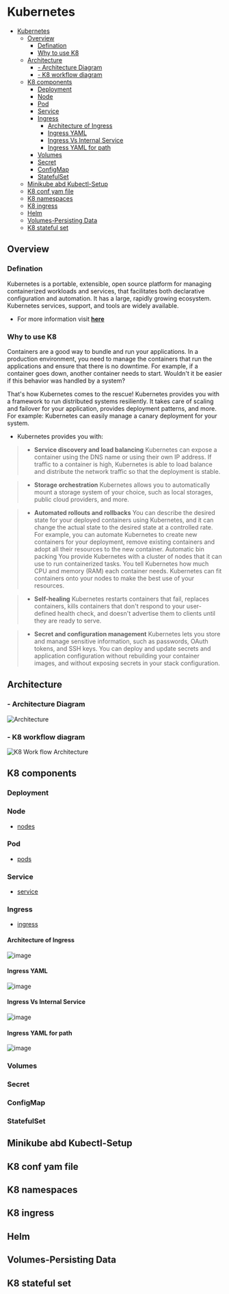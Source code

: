 # Kubernetes

- [Kubernetes](#kubernetes)
  - [Overview](#overview)
    - [Defination](#defination)
    - [Why to use K8](#why-to-use-k8)
  - [Architecture](#architecture)
    - [- Architecture Diagram](#--architecture-diagram)
    - [- K8 workflow diagram](#--k8-workflow-diagram)
  - [K8 components](#k8-components)
    - [Deployment](#deployment)
    - [Node](#node)
    - [Pod](#pod)
    - [Service](#service)
    - [Ingress](#ingress)
      - [Architecture of Ingress](#architecture-of-ingress)
      - [Ingress YAML](#ingress-yaml)
      - [Ingress Vs Internal Service](#ingress-vs-internal-service)
      - [Ingress YAML for path](#ingress-yaml-for-path)
    - [Volumes](#volumes)
    - [Secret](#secret)
    - [ConfigMap](#configmap)
    - [StatefulSet](#statefulset)
  - [Minikube abd Kubectl-Setup](#minikube-abd-kubectl-setup)
  - [K8 conf yam file](#k8-conf-yam-file)
  - [K8 namespaces](#k8-namespaces)
  - [K8 ingress](#k8-ingress)
  - [Helm](#helm)
  - [Volumes-Persisting Data](#volumes-persisting-data)
  - [K8 stateful set](#k8-stateful-set)


## Overview

### Defination

Kubernetes is a portable, extensible, open source platform for managing containerized workloads and services, that facilitates both declarative configuration and automation. It has a large, rapidly growing ecosystem. Kubernetes services, support, and tools are widely available.

- For more information visit **[here](https://kubernetes.io/docs/concepts/overview/components/)**
### Why to use K8

Containers are a good way to bundle and run your applications. In a production environment, you need to manage the containers that run the applications and ensure that there is no downtime. For example, if a container goes down, another container needs to start. Wouldn't it be easier if this behavior was handled by a system?

That's how Kubernetes comes to the rescue! Kubernetes provides you with a framework to run distributed systems resiliently. It takes care of scaling and failover for your application, provides deployment patterns, and more. For example: Kubernetes can easily manage a canary deployment for your system.

- Kubernetes provides you with:

> - **Service discovery and load balancing** Kubernetes can expose a container using the DNS name or using their own IP address. If traffic to a container is high, Kubernetes is able to load balance and distribute the network traffic so that the deployment is stable.

> - **Storage orchestration** Kubernetes allows you to automatically mount a storage system of your choice, such as local storages, public cloud providers, and more.

> - **Automated rollouts and rollbacks** You can describe the desired state for your deployed containers using Kubernetes, and it can change the actual state to the desired state at a controlled rate. For example, you can automate Kubernetes to create new containers for your deployment, remove existing containers and adopt all their resources to the new container.
Automatic bin packing You provide Kubernetes with a cluster of nodes that it can use to run containerized tasks. You tell Kubernetes how much CPU and memory (RAM) each container needs. Kubernetes can fit containers onto your nodes to make the best use of your resources.

> - **Self-healing** Kubernetes restarts containers that fail, replaces containers, kills containers that don't respond to your user-defined health check, and doesn't advertise them to clients until they are ready to serve.

> - **Secret and configuration management** Kubernetes lets you store and manage sensitive information, such as passwords, OAuth tokens, and SSH keys. You can deploy and update secrets and application configuration without rebuilding your container images, and without exposing secrets in your stack configuration.

## Architecture

### - Architecture Diagram

![Architecture](./png/k8_architecture.jpg)

### - K8 workflow diagram

![K8 Work flow Architecture](./png/k8_timezone_architect.PNG)

## K8 components

### Deployment

### Node

- [nodes](https://kubernetes.io/docs/concepts/architecture/nodes/)

### Pod

- [pods](https://kubernetes.io/docs/concepts/workloads/pods/)

### Service

- [service](https://kubernetes.io/docs/concepts/services-networking/service/)

### Ingress

- [ingress](https://kubernetes.io/docs/concepts/services-networking/ingress/)

#### Architecture of Ingress
![image](./png/ingress1.png)

#### Ingress YAML
![image](./png/ingress2.png)

#### Ingress Vs Internal Service
![image](./png/ingress3.png)

#### Ingress YAML for path
![image](./png/ingress4.png)

### Volumes

### Secret

### ConfigMap

### StatefulSet

## Minikube abd Kubectl-Setup

## K8 conf yam file

## K8 namespaces

## K8 ingress

## Helm

## Volumes-Persisting Data

## K8 stateful set